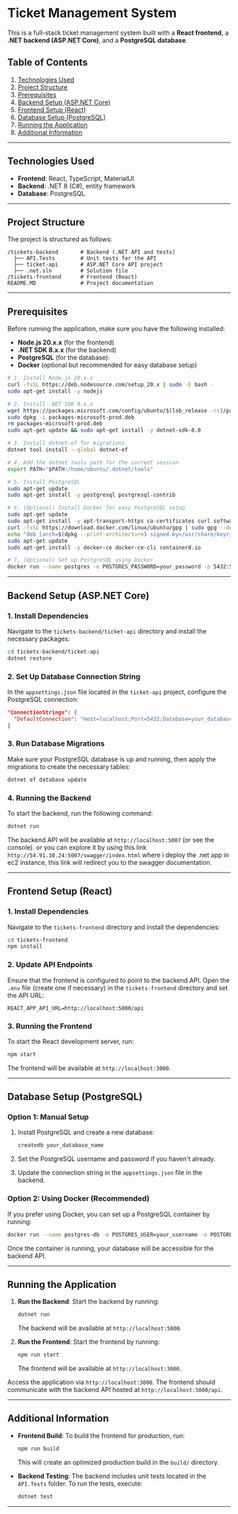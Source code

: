 
# Ticket Management System

This is a full-stack ticket management system built with a **React frontend**, a **.NET backend (ASP.NET Core)**, and a **PostgreSQL database**.

## Table of Contents
1. [Technologies Used](#technologies-used)
2. [Project Structure](#project-structure)
3. [Prerequisites](#prerequisites)
4. [Backend Setup (ASP.NET Core)](#backend-setup-aspnet-core)
5. [Frontend Setup (React)](#frontend-setup-react)
6. [Database Setup (PostgreSQL)](#database-setup-postgresql)
7. [Running the Application](#running-the-application)
8. [Additional Information](#additional-information)

---

## Technologies Used

- **Frontend**: React, TypeScript, MaterialUI
- **Backend**: .NET 8 (C#), entity framework
- **Database**: PostgreSQL

---

## Project Structure

The project is structured as follows:

```
/tickets-backend       # Backend (.NET API and tests)
  ├── API.Tests        # Unit tests for the API
  ├── ticket-api       # ASP.NET Core API project
  ├── .net.sln         # Solution file
/tickets-frontend      # Frontend (React)
README.MD              # Project documentation
```

---

## Prerequisites

Before running the application, make sure you have the following installed:

- **Node.js 20.x.x** (for the frontend)
- **.NET SDK 8.x.x** (for the backend)
- **PostgreSQL** (for the database): 
- **Docker** (optional but recommended for easy database setup)

```bash
# 1. Install Node.js 20.x.x
curl -fsSL https://deb.nodesource.com/setup_20.x | sudo -E bash -
sudo apt-get install -y nodejs

# 2. Install .NET SDK 8.x.x
wget https://packages.microsoft.com/config/ubuntu/$(lsb_release -rs)/packages-microsoft-prod.deb -O packages-microsoft-prod.deb
sudo dpkg -i packages-microsoft-prod.deb
rm packages-microsoft-prod.deb
sudo apt-get update && sudo apt-get install -y dotnet-sdk-8.0

# 3. Install dotnet-ef for migrations
dotnet tool install --global dotnet-ef

# 4. Add the dotnet tools path for the current session
export PATH="$PATH:/home/ubuntu/.dotnet/tools"

# 5. Install PostgreSQL
sudo apt-get update
sudo apt-get install -y postgresql postgresql-contrib

# 6. (Optional) Install Docker for easy PostgreSQL setup
sudo apt-get update
sudo apt-get install -y apt-transport-https ca-certificates curl software-properties-common
curl -fsSL https://download.docker.com/linux/ubuntu/gpg | sudo gpg --dearmor -o /usr/share/keyrings/docker-archive-keyring.gpg
echo "deb [arch=$(dpkg --print-architecture) signed-by=/usr/share/keyrings/docker-archive-keyring.gpg] https://download.docker.com/linux/ubuntu $(lsb_release -cs) stable" | sudo tee /etc/apt/sources.list.d/docker.list > /dev/null
sudo apt-get update
sudo apt-get install -y docker-ce docker-ce-cli containerd.io

# 7. (Optional) Set up PostgreSQL using Docker
docker run --name postgres -e POSTGRES_PASSWORD=your_password -p 5432:5432 -d postgres

```
---

## Backend Setup (ASP.NET Core)

### 1. Install Dependencies
Navigate to the `tickets-backend/ticket-api` directory and install the necessary packages:

```bash
cd tickets-backend/ticket-api
dotnet restore
```

### 2. Set Up Database Connection String
In the `appsettings.json` file located in the `ticket-api` project, configure the PostgreSQL connection:

```json
"ConnectionStrings": {
  "DefaultConnection": "Host=localhost;Port=5432;Database=your_database_name;Username=your_username;Password=your_password"
}
```

### 3. Run Database Migrations
Make sure your PostgreSQL database is up and running, then apply the migrations to create the necessary tables:

```bash
dotnet ef database update
```

### 4. Running the Backend
To start the backend, run the following command:

```bash
dotnet run
```

The backend API will be available at `http://localhost:5007` (or see the console).
or you can explore it by using this link `http://54.91.30.24:5007/swagger/index.html` where i deploy the .net app in ec2 instance, this link will redirect you to the swagger documentation.

---

## Frontend Setup (React)

### 1. Install Dependencies
Navigate to the `tickets-frontend` directory and install the dependencies:

```bash
cd tickets-frontend
npm install
```

### 2. Update API Endpoints
Ensure that the frontend is configured to point to the backend API. Open the `.env` file (create one if necessary) in the `tickets-frontend` directory and set the API URL:

```env
REACT_APP_API_URL=http://localhost:5000/api
```

### 3. Running the Frontend
To start the React development server, run:

```bash
npm start
```

The frontend will be available at `http://localhost:3000`.

---

## Database Setup (PostgreSQL)

### Option 1: Manual Setup
1. Install PostgreSQL and create a new database:

   ```bash
   createdb your_database_name
   ```

2. Set the PostgreSQL username and password if you haven't already.

3. Update the connection string in the `appsettings.json` file in the backend.

### Option 2: Using Docker (Recommended)
If you prefer using Docker, you can set up a PostgreSQL container by running:

```bash
docker run --name postgres-db -e POSTGRES_USER=your_username -e POSTGRES_PASSWORD=your_password -e POSTGRES_DB=your_database_name -p 5432:5432 -d postgres
```

Once the container is running, your database will be accessible for the backend API.

---

## Running the Application

1. **Run the Backend**: Start the backend by running:

   ```bash
   dotnet run
   ```

   The backend will be available at `http://localhost:5000`.

2. **Run the Frontend**: Start the frontend by running:

   ```bash
   npm run start
   ```

   The frontend will be available at `http://localhost:3000`.

Access the application via `http://localhost:3000`. The frontend should communicate with the backend API hosted at `http://localhost:5000/api`.

---

## Additional Information

- **Frontend Build**: To build the frontend for production, run:

  ```bash
  npm run build
  ```

  This will create an optimized production build in the `build/` directory.

- **Backend Testing**: The backend includes unit tests located in the `API.Tests` folder. To run the tests, execute:

  ```bash
  dotnet test
  ```

---
